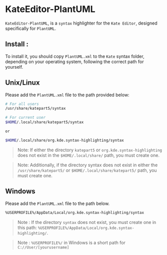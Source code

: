 # KateEditor-PlantUML
`KateEditor-PlantUML`,  is a `syntax` highlighter for the `Kate Editor`, designed specifically for `PlantUML`.

## Install :
To install it, you should copy `PlantUML.xml` to the `Kate` syntax folder, depending on your operating system, following the correct path for yourself.

## Unix/Linux
Please add the `PlantUML.xml` file to the path provided below:


```Bash
# For all users  
/usr/share/katepart5/syntax

# For current user
$HOME/.local/share/katepart5/syntax

or

$HOME/.local/share/org.kde.syntax-highlighting/syntax

```
>Note: If either the directory `katepart5` or `org.kde.syntax-highlighting` does not exist in the `$HOME/.local/share/` path, you must create one.

>Note: Additionally, if the directory syntax does not exist in either the `/usr/share/katepart5/` or `$HOME/.local/share/katepart5/` path, you must create one.

## Windows 
Please add the `PlantUML.xml` file to the path below.

```Bash
%USERPROFILE%/AppData/Local/org.kde.syntax-highlighting/syntax
```
>Note : If the directory `syntax` does not exist, you must create one in this path: `%USERPROFILE%/AppData/Local/org.kde.syntax-highlighting/`.

>Note : `%USERPROFILE%/` in Windows is a short path for `C://User/[yourusername]`
